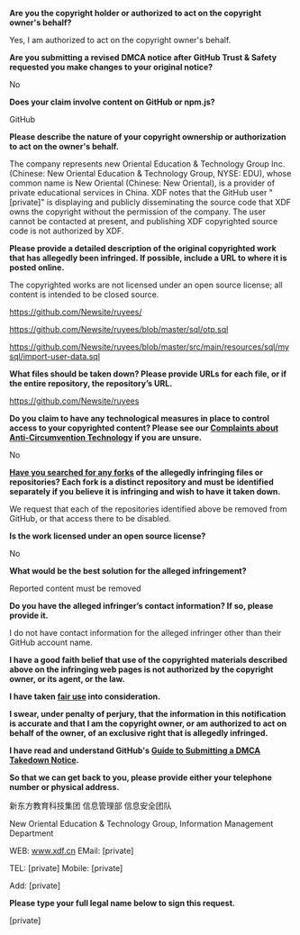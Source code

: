 **Are you the copyright holder or authorized to act on the copyright owner's behalf?**

Yes, I am authorized to act on the copyright owner's behalf.

**Are you submitting a revised DMCA notice after GitHub Trust & Safety requested you make changes to your original notice?**

No

**Does your claim involve content on GitHub or npm.js?**

GitHub

**Please describe the nature of your copyright ownership or authorization to act on the owner's behalf.**

The company represents new Oriental Education & Technology Group Inc. (Chinese: New Oriental Education & Technology Group, NYSE: EDU), whose common name is New Oriental (Chinese: New Oriental), is a provider of private educational services in China. XDF notes that the GitHub user "[private]" is displaying and publicly disseminating the source code that XDF owns the copyright without the permission of the company. The user cannot be contacted at present, and publishing XDF copyrighted source code is not authorized by XDF.

**Please provide a detailed description of the original copyrighted work that has allegedly been infringed. If possible, include a URL to where it is posted online.**

The copyrighted works are not licensed under an open source license; all content is intended to be closed source.

https://github.com/Newsite/ruyees/

https://github.com/Newsite/ruyees/blob/master/sql/otp.sql

https://github.com/Newsite/ruyees/blob/master/src/main/resources/sql/mysql/import-user-data.sql

**What files should be taken down? Please provide URLs for each file, or if the entire repository, the repository’s URL.**

https://github.com/Newsite/ruyees

**Do you claim to have any technological measures in place to control access to your copyrighted content? Please see our <a href="https://docs.github.com/articles/guide-to-submitting-a-dmca-takedown-notice#complaints-about-anti-circumvention-technology">Complaints about Anti-Circumvention Technology</a> if you are unsure.**

No

**<a href="https://docs.github.com/articles/dmca-takedown-policy#b-what-about-forks-or-whats-a-fork">Have you searched for any forks</a> of the allegedly infringing files or repositories? Each fork is a distinct repository and must be identified separately if you believe it is infringing and wish to have it taken down.**

We request that each of the repositories identified above be removed from GitHub, or that access there to be disabled.

**Is the work licensed under an open source license?**

No

**What would be the best solution for the alleged infringement?**

Reported content must be removed

**Do you have the alleged infringer’s contact information? If so, please provide it.**

I do not have contact information for the alleged infringer other than their GitHub account name.

**I have a good faith belief that use of the copyrighted materials described above on the infringing web pages is not authorized by the copyright owner, or its agent, or the law.**

**I have taken <a href="https://www.lumendatabase.org/topics/22">fair use</a> into consideration.**

**I swear, under penalty of perjury, that the information in this notification is accurate and that I am the copyright owner, or am authorized to act on behalf of the owner, of an exclusive right that is allegedly infringed.**

**I have read and understand GitHub's <a href="https://docs.github.com/articles/guide-to-submitting-a-dmca-takedown-notice/">Guide to Submitting a DMCA Takedown Notice</a>.**

**So that we can get back to you, please provide either your telephone number or physical address.**

新东方教育科技集团 信息管理部 信息安全团队

New Oriental Education & Technology Group, Information Management Department

WEB: www.xdf.cn EMail: [private]

TEL: [private] Mobile: [private]

Add: [private]

**Please type your full legal name below to sign this request.**

[private]
